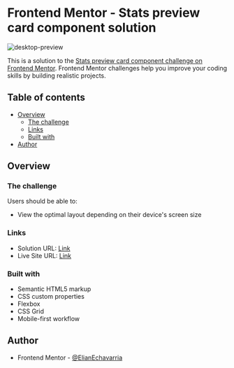 # Frontend Mentor - Stats preview card component solution
![desktop-preview](https://github.com/user-attachments/assets/61d5f002-3a56-4af7-858b-6ec0fab49dd7)


This is a solution to the [Stats preview card component challenge on Frontend Mentor](https://www.frontendmentor.io/challenges/stats-preview-card-component-8JqbgoU62). Frontend Mentor challenges help you improve your coding skills by building realistic projects. 

## Table of contents

- [Overview](#overview)
  - [The challenge](#the-challenge)
  - [Links](#links)
  - [Built with](#built-with)
- [Author](#author)




## Overview

### The challenge

Users should be able to:

- View the optimal layout depending on their device's screen size



### Links

- Solution URL: [Link](https://www.frontendmentor.io/solutions/stats-preview-card-solution-vx_qMwcQJ2)
- Live Site URL: [Link](https://elianechavarria.github.io/stats-preview-card/)



### Built with

- Semantic HTML5 markup
- CSS custom properties
- Flexbox
- CSS Grid
- Mobile-first workflow


## Author


- Frontend Mentor - [@ElianEchavarria](https://www.frontendmentor.io/profile/ElianEchavarria)




